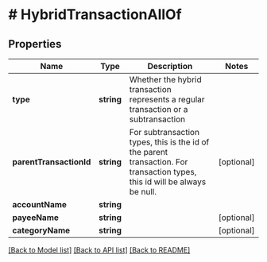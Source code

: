 # # HybridTransactionAllOf

## Properties

Name | Type | Description | Notes
------------ | ------------- | ------------- | -------------
**type** | **string** | Whether the hybrid transaction represents a regular transaction or a subtransaction | 
**parentTransactionId** | **string** | For subtransaction types, this is the id of the parent transaction.  For transaction types, this id will be always be null. | [optional] 
**accountName** | **string** |  | 
**payeeName** | **string** |  | [optional] 
**categoryName** | **string** |  | [optional] 

[[Back to Model list]](../../README.md#documentation-for-models) [[Back to API list]](../../README.md#documentation-for-api-endpoints) [[Back to README]](../../README.md)


